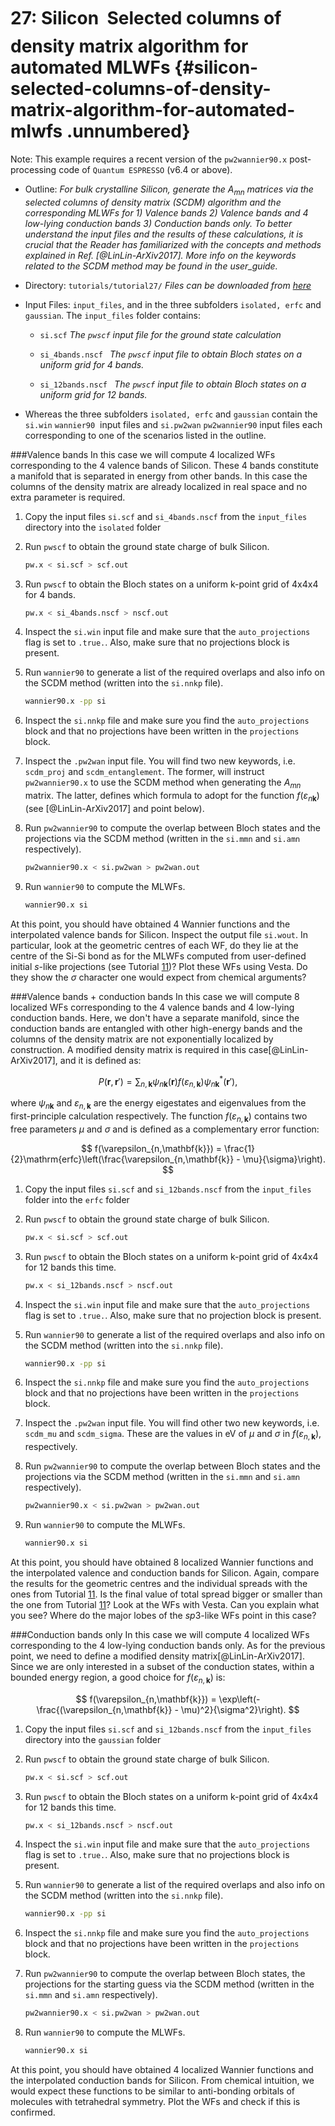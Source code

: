 # 27: Silicon &#151; Selected columns of density matrix algorithm for automated MLWFs {#silicon-selected-columns-of-density-matrix-algorithm-for-automated-mlwfs .unnumbered}

Note: This example requires a recent version of the `pw2wannier90.x`
post-processing code of `Quantum ESPRESSO` (v6.4 or above).

-   Outline: *For bulk crystalline Silicon, generate the $A_{mn}$
    matrices via the selected columns of density matrix (SCDM) algorithm
    and the corresponding MLWFs for 1) Valence bands 2) Valence bands
    and 4 low-lying conduction bands 3) Conduction bands only. To better
    understand the input files and the results of these calculations, it
    is crucial that the Reader has familiarized with the concepts and
    methods explained in Ref. [@LinLin-ArXiv2017]. More info on the
    keywords related to the SCDM method may be found in the user_guide.*

-   Directory: `tutorials/tutorial27/` *Files can be downloaded from [here](https://github.com/wannier-developers/wannier90/tutorials/tutorial27)*

-   Input Files: `input_files`, and in the three subfolders
    `isolated, erfc` and `gaussian`. The `input_files` folder contains:

    -    `si.scf` *The `pwscf` input file for the ground
        state calculation*

    -    `si_4bands.nscf ` *The `pwscf` input file to obtain
        Bloch states on a uniform grid for 4 bands.*

    -    `si_12bands.nscf ` *The `pwscf` input file to
        obtain Bloch states on a uniform grid for 12 bands.*

-    Whereas the three subfolders `isolated, erfc` and `gaussian`
    contain the `si.win` `wannier90`  input files and `si.pw2wan`
    `pw2wannier90` input files each corresponding to one of the
    scenarios listed in the outline.


###Valence bands 
In this case we will compute 4 localized WFs
corresponding to the 4 valence bands of Silicon. These 4 bands
constitute a manifold that is separated in energy from other bands.
In this case the columns of the density matrix are already localized
in real space and no extra parameter is required.

1.  Copy the input files `si.scf` and `si_4bands.nscf` from the
    `input_files` directory into the `isolated` folder

2.  Run `pwscf` to obtain the ground state charge of
    bulk Silicon.

    ```bash title="Terminal"
    pw.x < si.scf > scf.out
    ```

3.  Run `pwscf` to obtain the Bloch states on a uniform
    k-point grid of 4x4x4 for 4 bands.

    ```bash title="Terminal"
    pw.x < si_4bands.nscf > nscf.out
    ```

4.  Inspect the `si.win` input file and make sure that the
    `auto_projections` flag is set to `.true.`. Also, make sure that
    no projections block is present.

5.  Run `wannier90` to generate a list of the required overlaps and
    also info on the SCDM method (written into the `si.nnkp` file).

    ```bash title="Terminal"
    wannier90.x -pp si
    ```

6.  Inspect the `si.nnkp` file and make sure you find the
    `auto_projections` block and that no projections have been
    written in the `projections` block.

7.  Inspect the `.pw2wan` input file. You will find two new
    keywords, i.e. `scdm_proj` and `scdm_entanglement`. The former,
    will instruct `pw2wannier90.x` to use the SCDM method when
    generating the $A_{mn}$ matrix. The latter, defines which
    formula to adopt for the function $f(\varepsilon_{n\mathbf{k}})$
    (see [@LinLin-ArXiv2017] and point below).

8.  Run `pw2wannier90` to compute the overlap between Bloch states
    and the projections via the SCDM method (written in the `si.mmn`
    and `si.amn` respectively).

    ```bash title="Terminal"
    pw2wannier90.x < si.pw2wan > pw2wan.out
    ```

9.  Run `wannier90` to compute the MLWFs.

    ```bash title="Terminal"
    wannier90.x si
    ```

At this point, you should have obtained 4 Wannier functions and
the interpolated valence bands for Silicon. Inspect the output
file `si.wout`. In particular, look at the geometric centres of
each WF, do they lie at the centre of the Si-Si bond as for the
MLWFs computed from user-defined initial $s$-like projections
(see Tutorial [11](../tutorial_11#silicon-valence-and-low-lying-conduction-states))? Plot these WFs using Vesta. Do they show the
$\sigma$ character one would expect from chemical arguments?

###Valence bands + conduction bands 
In this case we will compute 8
localized WFs corresponding to the 4 valence bands and 4 low-lying
conduction bands. Here, we don't have a separate manifold, since the
conduction bands are entangled with other high-energy bands and the
columns of the density matrix are not exponentially localized by
construction. A modified density matrix is required in this
case[@LinLin-ArXiv2017], and it is defined as:

$$
P(\mathbf{r},\mathbf{r}') = \sum_{n,\mathbf{k}} \psi_{n\mathbf{k}}(\mathbf{r})f(\varepsilon_{n,\mathbf{k}})\psi_{n\mathbf{k}}^\ast(\mathbf{r}'),
$$

where $\psi_{n\mathbf{k}}$ and $\varepsilon_{n,\mathbf{k}}$ are the
energy eigestates and eigenvalues from the first-principle
calculation respectively. The function
$f(\varepsilon_{n,\mathbf{k}})$ contains two free parameters $\mu$
and $\sigma$ and is defined as a complementary error function:

$$
f(\varepsilon_{n,\mathbf{k}}) = \frac{1}{2}\mathrm{erfc}\left(\frac{\varepsilon_{n,\mathbf{k}} - \mu}{\sigma}\right).
$$

1.  Copy the input files `si.scf` and `si_12bands.nscf` from the
    `input_files` folder into the `erfc` folder

2.  Run `pwscf` to obtain the ground state charge of
    bulk Silicon.

    ```bash title="Terminal"
    pw.x < si.scf > scf.out
    ```

3.  Run `pwscf` to obtain the Bloch states on a uniform
    k-point grid of 4x4x4 for 12 bands this time.

    ```bash title="Terminal"
    pw.x < si_12bands.nscf > nscf.out
    ```

4.  Inspect the `si.win` input file and make sure that the
    `auto_projections` flag is set to `.true.`. Also, make sure that
    no projection block is present.

5.  Run `wannier90` to generate a list of the required overlaps and
    also info on the SCDM method (written into the `si.nnkp` file).

    ```bash title="Terminal"
    wannier90.x -pp si
    ```

6.  Inspect the `si.nnkp` file and make sure you find the
    `auto_projections` block and that no projections have been
    written in the `projections` block.

7.  Inspect the `.pw2wan` input file. You will find other two new
    keywords, i.e. `scdm_mu` and `scdm_sigma`. These are the values
    in eV of $\mu$ and $\sigma$ in $f(\varepsilon_{n,\mathbf{k}})$,
    respectively.

8.  Run `pw2wannier90` to compute the overlap between Bloch states
    and the projections via the SCDM method (written in the `si.mmn`
    and `si.amn` respectively).

    ```bash title="Terminal"
    pw2wannier90.x < si.pw2wan > pw2wan.out
    ```

9.  Run `wannier90` to compute the MLWFs.

    ```bash title="Terminal"
    wannier90.x si
    ```

At this point, you should have obtained 8 localized Wannier
functions and the interpolated valence and conduction bands for
Silicon. Again, compare the results for the geometric centres
and the individual spreads with the ones from Tutorial [11](../tutorial_11#silicon-valence-and-low-lying-conduction-states). Is the
final value of total spread bigger or smaller than the one from
Tutorial [11](../tutorial_11#silicon-valence-and-low-lying-conduction-states)? 
Look at the WFs with Vesta. Can you explain what you
see? Where do the major lobes of the $sp3$-like WFs point in
this case?

###Conduction bands only 
In this case we will compute 4 localized WFs
corresponding to the 4 low-lying conduction bands only. As for the
previous point, we need to define a modified density
matrix[@LinLin-ArXiv2017]. Since we are only interested in a subset
of the conduction states, within a bounded energy region, a good
choice for $f(\varepsilon_{n,\mathbf{k}})$ is:

$$
f(\varepsilon_{n,\mathbf{k}}) = \exp\left(-\frac{(\varepsilon_{n,\mathbf{k}} - \mu)^2}{\sigma^2}\right).
$$


1.  Copy the input files `si.scf` and `si_12bands.nscf` from the
    `input_files` directory into the `gaussian` folder

2.  Run `pwscf` to obtain the ground state charge of
    bulk Silicon.

    ```bash title="Terminal"
    pw.x < si.scf > scf.out
    ```

3.  Run `pwscf` to obtain the Bloch states on a uniform
    k-point grid of 4x4x4 for 12 bands this time.

    ```bash title="Terminal"
    pw.x < si_12bands.nscf > nscf.out
    ```

4.  Inspect the `si.win` input file and make sure that the
    `auto_projections` flag is set to `.true.`. Also, make sure that
    no projections block is present.

5.  Run `wannier90` to generate a list of the required overlaps and
    also info on the SCDM method (written into the `si.nnkp` file).

    ```bash title="Terminal"
    wannier90.x -pp si
    ```

6.  Inspect the `si.nnkp` file and make sure you find the
    `auto_projections` block and that no projections have been
    written in the `projections` block.

7.  Run `pw2wannier90` to compute the overlap between Bloch states,
    the projections for the starting guess via the SCDM method
    (written in the `si.mmn` and `si.amn` respectively).

    ```bash title="Terminal"
    pw2wannier90.x < si.pw2wan > pw2wan.out
    ``` 

8.  Run `wannier90` to compute the MLWFs.

    ```bash title="Terminal"
    wannier90.x si
    ```

At this point, you should have obtained 4 localized Wannier
functions and the interpolated conduction bands for Silicon.
From chemical intuition, we would expect these functions to be
similar to anti-bonding orbitals of molecules with tetrahedral
symmetry. Plot the WFs and check if this is confirmed.


